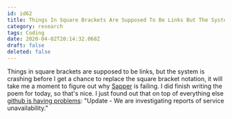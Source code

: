 ```yaml
---
id: id62
title: Things In Square Brackets Are Supposed To Be Links But The System Is Crashing Before I Get A Chance To Replace The Square Brack...
category: research
tags: Coding
date: 2020-04-02T20:14:32.068Z
draft: false
deleted: false
---
```


Things in square brackets are supposed to be links, but the system is crashing before I get a chance to replace the square bracket notation, it will take me a moment to figure out why [Sapper][1] is failing. I did finish writing the poem for today, so that's nice. I just found out that on top of everything else [github is having problems][2]: "Update - We are investigating reports of service unavailability."

[1]: https://sapper.svelte.dev/
[2]: https://www.githubstatus.com/